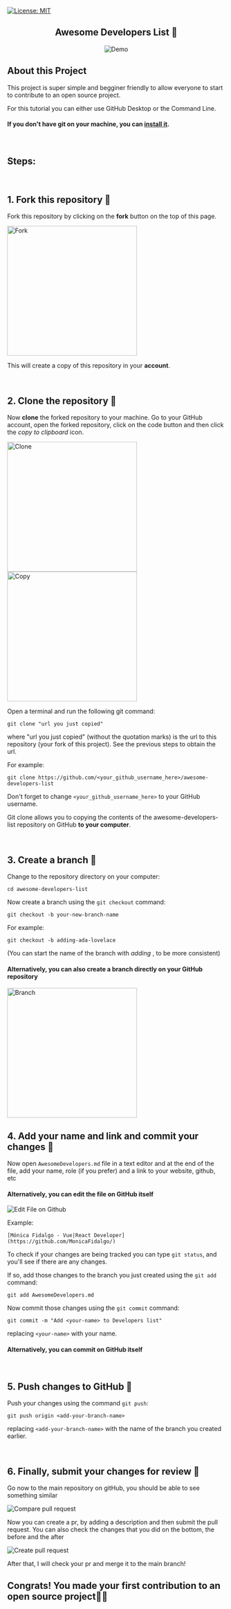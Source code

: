 [![License: MIT](https://img.shields.io/badge/License-MIT-green.svg)](https://opensource.org/licenses/MIT)

<h2 align="center">
  Awesome Developers List 🚀
</h2>
<div align="center">
  <img alt="Demo" src="assets/first-contribution-open-source.png" />
</div>


## About this Project

This project is super simple and begginer friendly to allow everyone to start to contribute to an open source project.

For this tutorial you can either use GitHub Desktop or the Command Line.

#### If you don't have git on your machine, you can [install it](https://help.github.com/articles/set-up-git/).
<br />

## Steps:
<br />

## 1. Fork this repository 🍴


Fork this repository by clicking on the <strong>fork</strong> button on the top of this page.

<img  width="300" alt="Fork" src="assets/fork.png" />

This will create a copy of this repository in your <strong>account</strong>.

<br />

## 2. Clone the repository 👯


Now <strong>clone</strong> the forked repository to your machine. Go to your GitHub account, open the forked repository, click on the code button and then click the _copy to clipboard_ icon.

<img width="300" alt="Clone" src="assets/clone.png"/>

<img width="300" alt="Copy" src="assets/copy.png"/>

Open a terminal and run the following git command:

```
git clone "url you just copied"
```

where "url you just copied" (without the quotation marks) is the url to this repository (your fork of this project). See the previous steps to obtain the url.


For example:

```
git clone https://github.com/<your_github_username_here>/awesome-developers-list
```

Don't forget to change  `<your_github_username_here>` to your GitHub username.

Git clone allows you to copying the contents of the awesome-developers-list repository on GitHub <strong>to your computer</strong>.

<br />

## 3. Create a branch 🌳

Change to the repository directory on your computer:

```
cd awesome-developers-list
```

Now create a branch using the `git checkout` command:

```
git checkout -b your-new-branch-name
```

For example:

```
git checkout -b adding-ada-lovelace
```

(You can start the name of the branch with _adding_ , to be more consistent)

#### Alternatively, you can also create a branch directly on your GitHub repository

<img width="300" alt="Branch" src="assets/create-branch.png" />

<br />

## 4. Add your name and link and commit your changes 📝

Now open `AwesomeDevelopers.md` file in a text editor and at the end of the file, add your name, role (if you prefer) and a link to your website, github, etc

#### Alternatively, you can edit the file on GitHub itself

<img alt="Edit File on Github" src="assets/edit-file.png" />

Example:

```
[Mónica Fidalgo - Vue|React Developer](https://github.com/MonicaFidalgo/)
```

To check if your changes are being tracked you can type `git status`, and you'll see if there are any changes.

If so, add those changes to the branch you just created using the `git add` command:

```
git add AwesomeDevelopers.md
```

Now commit those changes using the `git commit` command:

```
git commit -m "Add <your-name> to Developers list"
```

replacing `<your-name>` with your name.


#### Alternatively, you can commit on GitHub itself
<br />

## 5. Push changes to GitHub 🚀 

Push your changes using the command `git push`:

```
git push origin <add-your-branch-name>
```

replacing `<add-your-branch-name>` with the name of the branch you created earlier.

<br />

## 6. Finally, submit your changes for review 👀 

Go now to the main repository on gitHub, you should be able to see something similar

<img alt="Compare pull request" src="assets/compare-pullrequest.png"/>


Now you can create a pr, by adding a description and then submit the pull request. You can also check the changes that you did on the bottom, the before and the after

<img alt="Create pull request" src="assets/create-pullrequest.png"/>


After that, I will check your pr and merge it to the main branch!


## Congrats! You made your first contribution to an open source project🥳🥳
